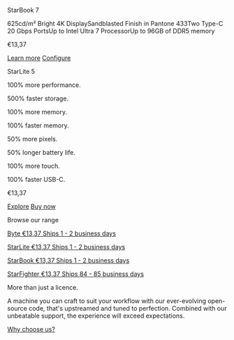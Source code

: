 StarBook 7

625cd/m² Bright 4K DisplaySandblasted Finish in Pantone 433Two Type-C 20 Gbps PortsUp to Intel Ultra 7 ProcessorUp to 96GB of DDR5 memory

€13,37

[Learn more](/pages/starbook) [Configure](/products/starbook)

StarLite 5

100% more performance.

500% faster storage.

100% more memory.

100% faster memory.

50% more pixels.

50% longer battery life.

100% more touch.

100% faster USB-C.

[](https://mastodon.social/@starlabssystems)

€13,37

[Explore](/pages/starlite) [Buy now](/products/starlite)

Browse our range

[](/products/byte)

[Byte €13,37 Ships 1 - 2 business days](/products/byte)

[](/products/starlite)

[StarLite €13,37 Ships 1 - 2 business days](/products/starlite)

[](/products/starbook)

[StarBook €13,37 Ships 1 - 2 business days](/products/starbook)

[](/products/starfighter)

[StarFighter €13,37 Ships 84 - 85 business days](/products/starfighter)

More than just a licence.

 A machine you can craft to suit your workflow with our ever-evolving open-source code, that's upstreamed and tuned to perfection. Combined with our unbeatable support, the experience will exceed expectations.

[Why choose us?](/pages/why-choose-us)
